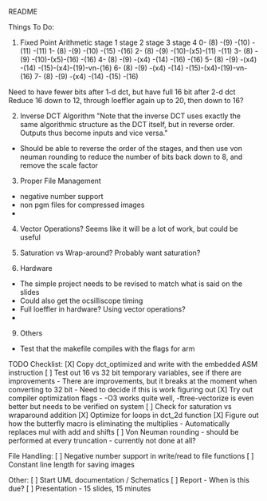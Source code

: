 README


Things To Do:
1. Fixed Point Arithmetic
         stage 1   stage 2   stage 3   stage 4
0- (8)   -(9)       -(10)     -(11)             -(11)
1- (8)   -(9)       -(10)     -(15)             -(16)
2- (8)   -(9)       -(10)-(x5)-(11)             -(11)
3- (8)   -(9)       -(10)-(x5)-(16)             -(16)
4- (8)   -(9) -(x4) -(14)     -(16)             -(16)
5- (8)   -(9) -(x4) -(14)     -(15)-(x4)-(19)-vn-(16)
6- (8)   -(9) -(x4) -(14)     -(15)-(x4)-(19)-vn-(16)
7- (8)   -(9) -(x4) -(14)     -(15)             -(16)

Need to have fewer bits after 1-d dct, but have full 16 bit after 2-d dct
Reduce 16 down to 12, through loeffler again up to 20, then down to 16?

2. Inverse DCT Algorithm
"Note that the inverse
DCT uses exactly the same algorithmic structure as the DCT itself, but in reverse order. Outputs thus become inputs and vice
versa."
- Should be able to reverse the order of the stages, and then use von neuman rounding to reduce the number of bits back down to 8, and remove the scale factor


3. Proper File Management
- negative number support
- non pgm files for compressed images
- 

4. Vector Operations?
Seems like it will be a lot of work, but could be useful

5. Saturation vs Wrap-around?
Probably want saturation?

8. Hardware
- The simple project needs to be revised to match what is said on the slides 
- Could also get the ocsilliscope timing
- Full loeffler in hardware? Using vector operations?
- 

9. Others
- Test that the makefile compiles with the flags for arm


TODO Checklist:
[X] Copy dct_optimized and write with the embedded ASM instruction
[ ] Test out 16 vs 32 bit temporary variables, see if there are improvements
    - There are improvements, but it breaks at the moment when converting to 32 bit
    - Need to decide if this is work figuring out
[X] Try out compiler optimization flags
    - -O3 works quite well, -ftree-vectorize is even better but needs to be verified on system
[ ] Check for saturation vs wraparound addition
[X] Optimize for loops in dct_2d function
[X] Figure out how the butterfly macro is eliminating the multiplies
    - Automatically replaces mul with add and shifts
[ ] Von Neuman rounding - should be performed at every truncation - currently not done at all?

File Handling:
[ ] Negative number support in write/read to file functions
[ ] Constant line length for saving images

Other:
[ ] Start UML documentation / Schematics
[ ] Report - When is this due?
[ ] Presentation - 15 slides, 15 minutes

